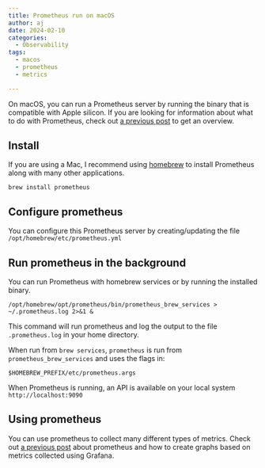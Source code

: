 ```yaml
---
title: Prometheus run on macOS
author: aj
date: 2024-02-10
categories:
  - Observability
tags:
  - macos
  - prometheus
  - metrics

---
```


On macOS, you can run a Prometheus server by running the binary that is compatible with Apple silicon. If you are looking for information about what to do with Prometheus, check out [a previous post][1] to get an overview.

## Install

If you are using a Mac, I recommend using [homebrew][2] to install Prometheus along with many other applications.

```shell
brew install prometheus
```

## Configure prometheus

You can configure this Prometheus server by creating/updating the file `/opt/homebrew/etc/prometheus.yml`

## Run prometheus in the background

You can run Prometheus with homebrew services or by running the installed binary.

```shell
/opt/homebrew/opt/prometheus/bin/prometheus_brew_services > ~/.prometheus.log 2>&1 &
```

This command will run prometheus and log the output to the file `.prometheus.log` in your home directory.

When run from `brew services`, `prometheus` is run from
`prometheus_brew_services` and uses the flags in:

```shell
$HOMEBREW_PREFIX/etc/prometheus.args
```

When Prometheus is running, an API is available on your local system `http://localhost:9090`

## Using prometheus

You can use prometheus to collect many different types of metrics. Check out [a previous post][1] about prometheus and how to create graphs based on metrics collected using Grafana.

 [1]: /posts/prometheus/
 [2]: https://brew.sh